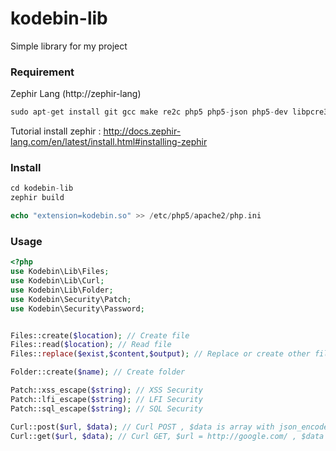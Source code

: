 # kodebin-lib
Simple library for my project

### Requirement
Zephir Lang (http://zephir-lang)
```php
sudo apt-get install git gcc make re2c php5 php5-json php5-dev libpcre3-dev
```

Tutorial install zephir :
http://docs.zephir-lang.com/en/latest/install.html#installing-zephir


### Install
```php
cd kodebin-lib
zephir build

echo "extension=kodebin.so" >> /etc/php5/apache2/php.ini
```

### Usage

```php
<?php
use Kodebin\Lib\Files;
use Kodebin\Lib\Curl;
use Kodebin\Lib\Folder;
use Kodebin\Security\Patch;
use Kodebin\Security\Password;


Files::create($location); // Create file
Files::read($location); // Read file
Files::replace($exist,$content,$output); // Replace or create other file

Folder::create($name); // Create folder

Patch::xss_escape($string); // XSS Security
Patch::lfi_escape($string); // LFI Security
Patch::sql_escape($string); // SQL Security

Curl::post($url, $data); // Curl POST , $data is array with json_encode or not
Curl::get($url, $data); // Curl GET, $url = http://google.com/ , $data = parameter

```
